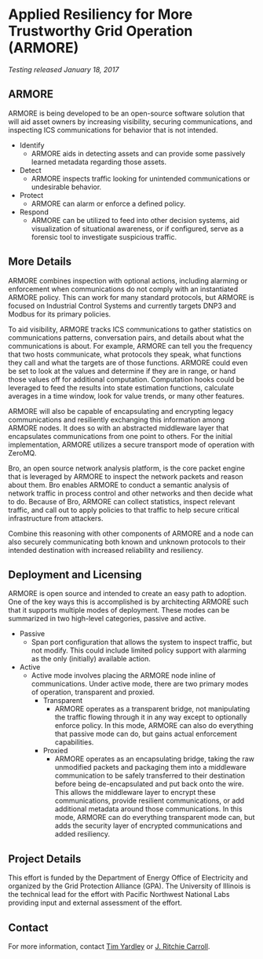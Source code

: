 # Applied Resiliency for More Trustworthy Grid Operation (ARMORE)


*Testing released January 18, 2017*

## ARMORE

ARMORE is being developed to be an open-source software solution that will aid asset owners by increasing visibility, securing communications, and inspecting ICS communications for behavior that is not intended.

* Identify
	* ARMORE aids in detecting assets and can provide some passively learned metadata regarding those assets.
* Detect
	* ARMORE inspects traffic looking for unintended communications or undesirable behavior.
* Protect
	* ARMORE can alarm or enforce a defined policy.
* Respond
	* ARMORE can be utilized to feed into other decision systems, aid visualization of situational awareness, or if configured, serve as a forensic tool to investigate suspicious traffic.


## More Details

ARMORE combines inspection with optional actions, including alarming or enforcement when communications do not comply with an instantiated ARMORE policy. This can work for many standard protocols, but ARMORE is focused on Industrial Control Systems and currently targets DNP3 and Modbus for its primary policies.

To aid visibility, ARMORE tracks ICS communications to gather statistics on communications patterns, conversation pairs, and details about what the communications is about. For example, ARMORE can tell you the frequency that two hosts communicate, what protocols they speak, what functions they call and what the targets are of those functions. ARMORE could even be set to look at the values and determine if they are in range, or hand those values off for additional computation. Computation hooks could be leveraged to feed the results into state estimation functions, calculate averages in a time window, look for value trends, or many other features.

ARMORE will also be capable of encapsulating and encrypting legacy communications and resiliently exchanging this information among ARMORE nodes. It does so with an abstracted middleware layer that encapsulates communications from one point to others. For the initial implementation, ARMORE utilizes a secure transport mode of operation with ZeroMQ.

Bro, an open source network analysis platform, is the core packet engine that is leveraged by ARMORE to inspect the network packets and reason about them. Bro enables ARMORE to conduct a semantic analysis of network traffic in process control and other networks and then decide what to do. Because of Bro, ARMORE can collect statistics, inspect relevant traffic, and call out to apply policies to that traffic to help secure critical infrastructure from attackers.

Combine this reasoning with other components of ARMORE and a node can also securely communicating both known and unknown protocols to their intended destination with increased reliability and resiliency.

## Deployment and Licensing

ARMORE is open source and intended to create an easy path to adoption. One of the key ways this is accomplished is by architecting ARMORE such that it supports multiple modes of deployment. These modes can be summarized in two high-level categories, passive and active.

* Passive
	* Span port configuration that allows the system to inspect traffic, but not modify. This could include limited policy support with alarming as the only (initially) available action.
* Active
	* Active mode involves placing the ARMORE node inline of communications. Under active mode, there are two primary modes of operation, transparent and proxied.
		* Transparent
			* ARMORE operates as a transparent bridge, not manipulating the traffic flowing through it in any way except to optionally enforce policy. In this mode, ARMORE can also do everything that passive mode can do, but gains actual enforcement capabilities.
		* Proxied
			* ARMORE operates as an encapsulating bridge, taking the raw unmodified packets and packaging them into a middleware communication to be safely transferred to their destination before being de-encapsulated and put back onto the wire. This allows the middleware layer to encrypt these communications, provide resilient communications, or add additional metadata around those communications. In this mode, ARMORE can do everything transparent mode can, but adds the security layer of encrypted communications and added resiliency.


## Project Details

This effort is funded by the Department of Energy Office of Electricity and organized by the Grid Protection Alliance (GPA). The University of Illinois is the technical lead for the effort with Pacific Northwest National Labs providing input and external assessment of the effort.

## Contact

For more information, contact [Tim Yardley](mailto:yardley@illinois.edu) or [J. Ritchie Carroll](mailto:rcarroll@gridprotectionalliance.org).
